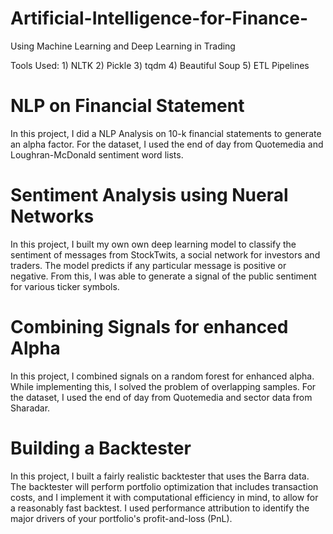 # Artificial-Intelligence-for-Finance-
Using Machine Learning and Deep Learning in Trading 

Tools Used: 1) NLTK 2) Pickle 3) tqdm 4) Beautiful Soup 5) ETL Pipelines 

# NLP on Financial Statement 


In this project, I did a  NLP Analysis on 10-k financial statements to generate an alpha factor. For the dataset, I used the end of day from Quotemedia and Loughran-McDonald sentiment word lists.

# Sentiment Analysis using Nueral Networks 

In this project, I built my own own deep learning model to classify the sentiment of messages from StockTwits, a social network for investors and traders. The model predicts if any particular message is positive or negative. From this, I was able to generate a signal of the public sentiment for various ticker symbols.

# Combining Signals for enhanced Alpha 
In this project, I combined signals on a random forest for enhanced alpha. While implementing this, I solved the problem of overlapping samples. For the dataset, I used the end of day from Quotemedia and sector data from Sharadar.

# Building a Backtester 
In this project, I  built a fairly realistic backtester that uses the Barra data. The backtester will perform portfolio optimization that includes transaction costs, and I  implement it with computational efficiency in mind, to allow for a reasonably fast backtest. I used performance attribution to identify the major drivers of your portfolio's profit-and-loss (PnL). 
